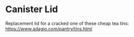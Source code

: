 # Canister Lid

Replacement lid for a cracked one of these cheap tea tins: 
https://www.adagio.com/pantry/tins.html
